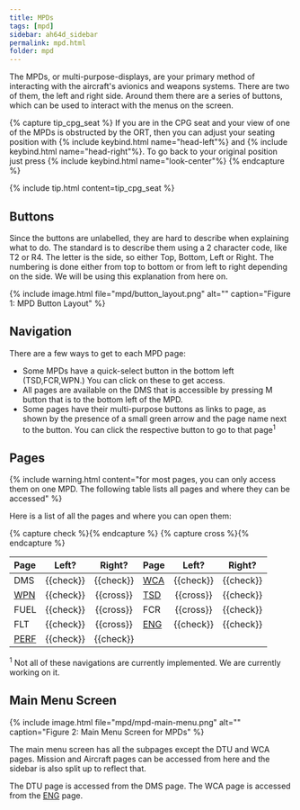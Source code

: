 ```yaml
---
title: MPDs
tags: [mpd]
sidebar: ah64d_sidebar
permalink: mpd.html
folder: mpd
---
```


The MPDs, or multi-purpose-displays, are your primary method of interacting with the aircraft's avionics and weapons systems. There are two of them, the left and right side. Around them there are a series of buttons, which can be used to interact with the menus on the screen.

{% capture tip_cpg_seat %}
If you are in the CPG seat and your view of one of the MPDs is obstructed by the ORT, then you can adjust your seating position with {% include keybind.html name="head-left"%} and {% include keybind.html name="head-right"%}. To go back to your original position just press {% include keybind.html name="look-center"%}
{% endcapture %}

{% include tip.html content=tip_cpg_seat %}

## Buttons

Since the buttons are unlabelled, they are hard to describe when explaining what to do. The standard is to describe them using a 2 character code, like T2 or R4. The letter is the side, so either Top, Bottom, Left or Right. The numbering is done either from top to bottom or from left to right depending on the side. We will be using this explanation from here on.

{% include image.html file="mpd/button_layout.png" alt="" caption="Figure 1: MPD Button Layout" %}

## Navigation

There are a few ways to get to each MPD page:

* Some MPDs have a quick-select button in the bottom left (TSD,FCR,WPN.) You can click on these to get access.
* All pages are available on the DMS that is accessible by pressing M button that is to the bottom left of the MPD.
* Some pages have their multi-purpose buttons as links to page, as shown by the presence of a small green arrow and the page name next to the button. You can click the respective button to go to that page<sup>1</sup>


## Pages

{% include warning.html content="for most pages, you can only access them on one MPD. The following table lists all pages and where they can be accessed" %}

Here is a list of all the pages and where you can open them:

{% capture check %}<i class="fa fa-check text-success"></i>{% endcapture %}
{% capture cross %}<i class="fa fa-times text-danger"></i>{% endcapture %}

| Page | Left? | Right? | Page | Left? | Right? |
| :-- | :-: | :-: | :-- | :-: | :-: |
| DMS | {{check}} | {{check}} | [WCA](./mpd-wca) | {{check}} | {{check}}
| [WPN](./mpd-wpn) | {{check}} | {{cross}} | [TSD](./mpd-tsd) | {{cross}} | {{check}} |
| FUEL | {{check}} | {{cross}} | FCR |  {{cross}} | {{check}} |
| FLT | {{check}} | {{cross}} | [ENG](./mpd-eng) |  {{check}} | {{check}} |
| [PERF](./mpd-perf) | {{check}} | {{check}}

<sup>1</sup> Not all of these navigations are currently implemented. We are currently working on it.

## Main Menu Screen

{% include image.html file="mpd/mpd-main-menu.png" alt="" caption="Figure 2: Main Menu Screen for MPDs" %}

The main menu screen has all the subpages except the DTU and WCA pages. Mission and Aircraft pages can be accessed from here and the sidebar is also split up to reflect that.

The DTU page is accessed from the DMS page. The WCA page is accessed from the [ENG](./mpd-eng) page.